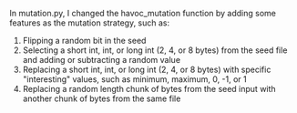 In mutation.py, I changed the havoc_mutation function by adding
some features as the mutation strategy, such as:
1. Flipping a random bit in the seed
2. Selecting a short int, int, or long int (2, 4, or 8 bytes) from the seed file and adding or subtracting a random value
3. Replacing a short int, int, or long int (2, 4, or 8 bytes) with specific "interesting" values, such as minimum, maximum, 0, -1, or 1
4. Replacing a random length chunk of bytes from the seed input with another chunk of bytes from the same file
